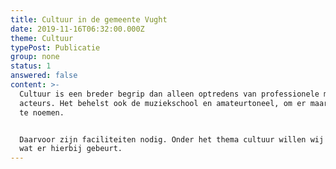 ```yaml
---
title: Cultuur in de gemeente Vught
date: 2019-11-16T06:32:00.000Z
theme: Cultuur
typePost: Publicatie
group: none
status: 1
answered: false
content: >-
  Cultuur is een breder begrip dan alleen optredens van professionele musici en
  acteurs. Het behelst ook de muziekschool en amateurtoneel, om er maar een paar
  te noemen. 


  Daarvoor zijn faciliteiten nodig. Onder het thema cultuur willen wij volgen
  wat er hierbij gebeurt.
---
```


